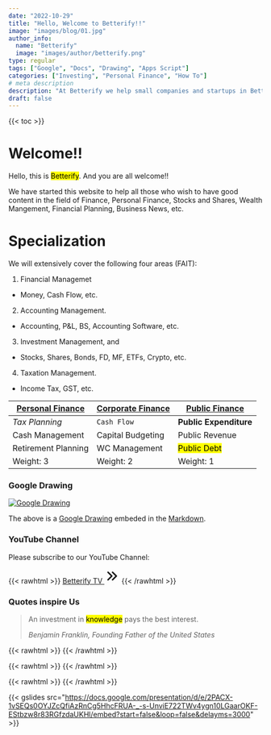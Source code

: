 ```yaml
---
date: "2022-10-29"
title: "Hello, Welcome to Betterify!!"
image: "images/blog/01.jpg"
author_info: 
  name: "Betterify"
  image: "images/author/betterify.png"
type: regular
tags: ["Google", "Docs", "Drawing", "Apps Script"]
categories: ["Investing", "Personal Finance", "How To"]
# meta description
description: "At Betterify we help small companies and startups in Better Financial and Wealth Management. Want to know how to? Welcome to Betterify!!"
draft: false
---
```

{{< toc >}}
# Welcome!!
Hello, this is <mark>Betterify</mark>. And you are all welcome!!

<p class="yellow">We have started this website to help all those who wish to have good content in the field of Finance, Personal Finance, Stocks and Shares, Wealth Mangement, Financial Planning, Business News, etc.</p>

# Specialization
We will extensively cover the following four areas (FAIT):
1. Financial Managemet
* Money, Cash Flow, etc.
2. Accounting Management.
* Accounting, P&L, BS, Accounting Software, etc.
3. Investment Management, and
* Stocks, Shares, Bonds, FD, MF, ETFs, Crypto, etc.
4. Taxation Management.
* Income Tax, GST, etc.

<u>**Personal Finance**</u> | <u>**Corporate Finance**</u> |  <u>**Public Finance**</u>
--- | --- | ---
*Tax Planning* | `Cash Flow` | **Public Expenditure**
Cash Management | Capital Budgeting | Public Revenue
Retirement Planning | WC Management | <mark>Public Debt</mark>
Weight: 3 | Weight: 2 | Weight: 1

### Google Drawing
[![Google Drawing](https://docs.google.com/drawings/d/1WsLeQRmArkTcCNei0bqYYzhkAnbIAI9kpl2z0w8XQ3Q/export/png)](https://docs.google.com/drawings/d/1WsLeQRmArkTcCNei0bqYYzhkAnbIAI9kpl2z0w8XQ3Q/edit "Click to view/edit Drawing")

The above is a [Google Drawing](https://g.co/kgs/MmmryH) embeded in the [Markdown](https://github.com/adam-p/markdown-here/wiki/Markdown-Cheatsheet).

### YouTube Channel
Please subscribe to our YouTube Channel:

{{< rawhtml >}}
<a href="https://www.youtube.com/channel/UCiyLlAY3_T1XiADSThStYGA" target="_blank" class="btn btn-primary btn-lg mb-4">Betterify TV <svg xmlns="http://www.w3.org/2000/svg" class="h-5 w-5" viewBox="0 0 20 20" width="30px" height="30px" fill="currentColor">
  <path fill-rule="evenodd" d="M10.293 15.707a1 1 0 010-1.414L14.586 10l-4.293-4.293a1 1 0 111.414-1.414l5 5a1 1 0 010 1.414l-5 5a1 1 0 01-1.414 0z" clip-rule="evenodd" />
  <path fill-rule="evenodd" d="M4.293 15.707a1 1 0 010-1.414L8.586 10 4.293 5.707a1 1 0 011.414-1.414l5 5a1 1 0 010 1.414l-5 5a1 1 0 01-1.414 0z" clip-rule="evenodd" />
</svg></a>
{{< /rawhtml >}}

### Quotes inspire Us
>An investment in <mark>knowledge</mark> pays the best interest.
>
> <cite>Benjamin Franklin, Founding Father of the United States</cite>

{{< rawhtml >}}
<rssapp-imageboard id="0q8J8T8tNdSxaZOH"></rssapp-imageboard><script src="https://widget.rss.app/v1/imageboard.js" type="text/javascript" async></script>
{{< /rawhtml >}}

{{< rawhtml >}}
<rssapp-wall id="zlrZcSlbaT28in6A"></rssapp-wall><script src="https://widget.rss.app/v1/wall.js" type="text/javascript" async></script>
{{< /rawhtml >}}

{{< rawhtml >}}
<rssapp-ticker id="0q8J8T8tNdSxaZOH"></rssapp-ticker><script src="https://widget.rss.app/v1/ticker.js" type="text/javascript" async></script>
{{< /rawhtml >}}

{{< gslides src="https://docs.google.com/presentation/d/e/2PACX-1vSEQs0OYJZcQfiAzRnCg5HhcFRUA-_-s-UnviE722TWv4ygn10LGaarOKF-EStbzw8r83RGfzdaUKHl/embed?start=false&loop=false&delayms=3000" >}}